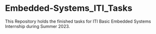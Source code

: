 # Embedded-Systems_ITI_Tasks
This Repository holds the finished tasks for ITI Basic Embedded Systems Internship during Summer 2023.
